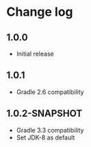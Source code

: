 # Change log

## 1.0.0
* Initial release

## 1.0.1
* Gradle 2.6 compatibility

## 1.0.2-SNAPSHOT
* Gradle 3.3 compatibility
* Set JDK-8 as default

